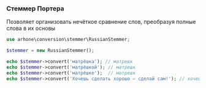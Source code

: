 ### Стеммер Портера
Позволяет организовать нечёткое сравнение слов, преобразуя полные слова в их основы


```php
use arhone\conversion\stemmer\RussianStemmer;

$stemmer = new RussianStemmer();

echo $stemmer->convert('матрёшка'); // матрешк
echo $stemmer->convert('матрёшкой'); // матрешк
echo $stemmer->convert('матрёшке');  // матрешк
echo $stemmer->convert('Хочешь сделать хорошо — сделай сам!'); // хочеш сдела хорош — сдела сам!
```